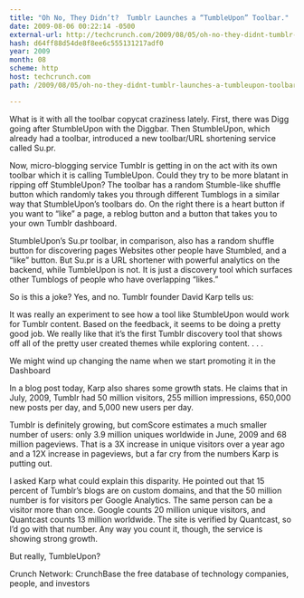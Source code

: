 ```yaml
---
title: "Oh No, They Didn’t?  Tumblr Launches a “TumbleUpon” Toolbar."
date: 2009-08-06 00:22:14 -0500
external-url: http://techcrunch.com/2009/08/05/oh-no-they-didnt-tumblr-launches-a-tumbleupon-toolbar/
hash: d64ff88d54de8f8ee6c555131217adf0
year: 2009
month: 08
scheme: http
host: techcrunch.com
path: /2009/08/05/oh-no-they-didnt-tumblr-launches-a-tumbleupon-toolbar/

---
```




What is it with all the toolbar copycat craziness lately.  First, there was Digg going after StumbleUpon with the Diggbar.  Then StumbleUpon, which already had a toolbar, introduced a new toolbar/URL shortening service called Su.pr.  

Now, micro-blogging service Tumblr is getting in on the act with its own toolbar which it is calling TumbleUpon.  Could they try to be more blatant in ripping off StumbleUpon?  The toolbar has a random Stumble-like shuffle button which randomly takes you through different Tumblogs in a similar way that StumbleUpon’s toolbars do. On the right there is a heart button if you want to “like” a page, a reblog button and a button that takes you to your own Tumblr dashboard.  

StumbleUpon’s Su.pr toolbar, in comparison, also has a random shuffle button for discovering pages Websites other people have Stumbled, and a “like” button.  But Su.pr is a URL shortener with powerful analytics on the backend, while TumbleUpon is not. It is just a discovery tool which surfaces other Tumblogs of people who have overlapping “likes.”

So is this a joke?  Yes, and no.  Tumblr founder David Karp tells us:

It was really an experiment to see how a tool like StumbleUpon would work for Tumblr content.  Based on the feedback, it seems to be doing a pretty good job.  We really like that it’s the first Tumblr discovery tool that shows off all of the pretty user created themes while exploring content. . . . 

We might wind up changing the name when we start promoting it in the Dashboard  

In a blog post today, Karp also shares some growth stats. He claims that in July, 2009, Tumblr had 50 million visitors, 255 million impressions, 650,000 new posts per day, and 5,000 new users per day.  

Tumblr is definitely growing, but comScore estimates a much smaller number of users: only 3.9 million uniques worldwide in June, 2009 and 68 million pageviews.  That is a 3X increase in unique visitors over a year ago and a 12X increase in pageviews, but a far cry from the numbers Karp is putting out.  

I asked Karp what could explain this disparity.  He pointed out that 15 percent of Tumblr’s blogs are on custom domains, and that the 50 million number is for visitors per Google Analytics.  The same person can be a visitor more than once.  Google counts 20 million unique visitors, and Quantcast counts 13 million worldwide.  The site is verified by Quantcast, so I’d go with that number.  Any way you count it, though, the service is showing strong growth.

But really, TumbleUpon?



Crunch Network:  CrunchBase the free database of technology companies, people, and investors






    

